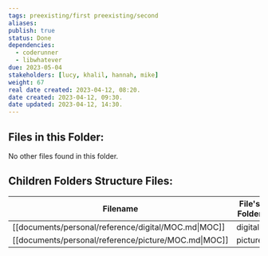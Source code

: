 ```yaml
---
tags: preexisting/first preexisting/second
aliases: 
publish: true
status: Done
dependencies:
  - coderunner
  - libwhatever
due: 2023-05-04
stakeholders: [lucy, khalil, hannah, mike]
weight: 67
real date created: 2023-04-12, 08:20.
date created: 2023-04-12, 09:30.
date updated: 2023-04-12, 14:30.
---
```



## Files in this Folder:

No other files found in this folder.

## Children Folders Structure Files:

| Filename                                             | File's Folder | Folder Path                          |
| ---------------------------------------------------- | ------------- | ------------------------------------ |
| [[documents/personal/reference/digital/MOC.md\|MOC]] | digital       | documents/personal/reference/digital |
| [[documents/personal/reference/picture/MOC.md\|MOC]] | picture       | documents/personal/reference/picture |

